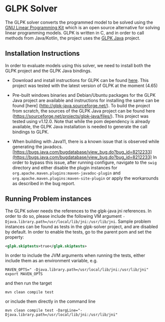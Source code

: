 # GLPK Solver 

The GLPK solver converts the programmed model to be solved using the [GNU Linear Programming Kit](https://www.gnu.org/software/glpk/) 
which is an open source alternative for solving linear programming models. GLPK is written in C, and in order to call methods 
from Java/Kotlin, the project uses the [GLPK Java](http://glpk-java.sourceforge.net/) project. 

## Installation Instructions
In order to evaluate models using this solver, we need to install both the GLPK project and the GLPK Java bindings. 

  - Download and install instructions for GLPK can be found [here](https://www.gnu.org/software/glpk/#TOCdownloading). This 
  project was tested with the latest version of GLPK at the moment (4.65)

  - Pre-built windows binaries and Debian/Ubuntu packages for the GLPK Java project are available and instructions for installing 
  the same can be found [here] (http://glpk-java.sourceforge.net/). To build the project from scratch, the sources of the 
  GLPK Java project can be found here (https://sourceforge.net/projects/glpk-java/files/). This project was tested using v1.12.0. 
  Note that while the pom dependency is already available, the GLPK Java installation is needed to generate the call bindings to 
  GLPK. 
  
  - When building with Java11, there is a known issue that is observed while generating the javadocs. 
  [https://bugs.java.com/bugdatabase/view_bug.do?bug_id=8212233](https://bugs.java.com/bugdatabase/view_bug.do?bug_id=8212233)
  In order to bypass this issue, after running configure, navigate to the <code>swig</code> directory and either disable 
  the plugin instances for <code>org.apache.maven.plugins:maven-javadoc-plugin</code> and 
  <code>org.apache.maven.plugins:maven-site-plugin</code> or apply the workarounds as described in the bug report.
  
  
## Running Problem instances 
The GLPK solver needs the references to the glpk-java jni references. In order to do so, please include the following 
VM argument <code>-Djava.library.path=/usr/local/lib/jni:/usr/lib/jni</code>. Sample problem instances can be found as tests 
in the glpk-solver project, and are disabled by default. In order to enable the tests, go to the parent pom and set the property: 
```xml    
<glpk.skiptests>true</glpk.skiptests>
```

In order to include the JVM arguments when running the tests, either include them as an environment variable, e.g. 
```
MAVEN_OPTS=" -Djava.library.path=/usr/local/lib/jni:/usr/lib/jni"
export MAVEN_OPTS
```
and then run the target 
```
mvn clean compile test
```
or include them directly in the command line 
```
mvn clean compile test -DargLine="-Djava.library.path=/usr/local/lib/jni:/usr/lib/jni"
```